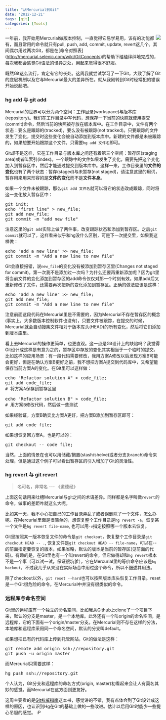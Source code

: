 ```yaml
---
title: "从Mercurial到Git"
date: '2012-12-21'
tags: [git]
categories: [Tools]
---
```


<img src="{{urls.media}}/mercurial.png" align="right">

一年前，我开始用Mercurial做版本控制，一直觉得它易学易用，该有的功能都有，而且常用的命令就只有pull, push, add, commit, update, revert这几个。其间偶尔用过两次Git，都是在[命令对照表] (http://mercurial.selenic.com/wiki/GitConcepts)的帮助下磕磕绊绊地完成的，每次我都会感觉Git语法的怪异之处，用起来觉得很不舒服。

既然Git这么流行，肯定有它的长处。这周我就尝试学习了一下Git，大致了解了Git的底层机制以及它与Mercurial最大的差异所在。就从我刚转到Git时经常犯的错误开始说起吧。

### hg add 与 git add

Mercurial的世界可以分为两个空间：工作目录(workspace)与版本库(repository)。我们在工作目录中写代码，想保存一下当前的快照就使用提交(commit)命令，然后当前的快照被存放在版本库中。在工作目录中，文件有两个状态：要么是跟踪的(tracked)，要么没有被跟踪(not tracked)。只要跟踪的文件发生了变化，提交时这些变化会被自动添加到版本库中。新建的文件都是未被跟踪的，如果想要开始跟踪这个文件，只需要`hg add 文件名`即可。

Git却不是这样，它在工作目录与版本库之间还有着第三个空间：暂存区(staging area)或者叫索引(index)。一个跟踪中的文件如果发生了变化，需要先把这个变化加入到暂存区中，然后才能通过提交到版本库中。这样一来，工作目录里的**文件的变化**也有了两个状态：暂存(staged)与未暂存(not staged)，请注意这里的用词，暂存用来用来形容的是**文件的变化**而不是**文件本身**。

如果一个文件未被跟踪，那么`git add 文件名`就可以将它的状态改成跟踪，同时将这一变化放入暂存区中：

<pre>
git init;
echo "first line" > new_file;
git add new_file;
git commit -m "add new_file"
</pre>

注意这里的`git add`实际上做了两件事，改变跟踪状态和添加到暂存区。之后`git commit`就可以了，这样看来似乎和hg没什么区别，可是下一次提交里，如果我这样做：

<pre>
echo "add a new line" >> new_file;
git commit -m "Add a new line to new_file"
</pre>

Git会直接报错，说`new_file`的变化没有被添加到暂存区里(Changes not staged for commit)。第一次我不是添加过一次吗？为什么还要再重新添加呢？因为git里将当前文件的变化添加到暂存区的add命令仅仅对那一个时刻有效。如果add后又重新修改了文件，还需要再次把新的变化添加到暂存区。正确的做法应该是这样：

<pre>
echo "add a new line" >> new_file;
git add new_file;
git commit -m "Add a new line to new_file"
</pre>
注意前面这段代码在Mercurial里是不需要的，因为Mercurial不存在暂存区的概念(事实上，大多数版本控制软件也没有)，只要文件被跟踪，在提交的时候，Mercurial就会自动搜集文件相对于版本库头(HEAD)的所有变化，然后将它们添加到版本库里。

看上去Mercurial的操作更简单，也更直观。这一点是Git设计上的缺陷吗？我觉得Git设计成这样是有意为之的，暂存区中存放的变化其实相当于一个临时的提交。比如这样的应用场景：有一段代码需要修改，我用方案A修改以后发现方案B可能会更好，但是在确认方案B更好之前，我不想把方案A提交到代码库中，又希望能保存当前方案A的变化。在Git里可以这样做：


<pre>
echo "Refactor solution A" > code_file;
git add code_file;
# 将方案A保存到暂存区里

echo "Refactor solution B" > code_file;
# 用方案B修改代码，然后做一些测试
</pre>


如果经验证，方案B确实比方案A更好，把方案B添加到暂存区即可： 

<pre>
git add code_file;
</pre>

如果想恢复回方案A，也是可以的：

<pre>
git checkout -- code_file;
</pre>

当然，上面的情景在也可以用储藏/搁置(stash/shelve)或者分支(branch)命令来处理，但是通过这个例子可以看出暂存区的引入增加了Git的灵活性。


### hg revert 与 git revert

>名可名，非常名  --- 《道德经》

上面这句话用来吐槽Mercurial与git之间的术语差异。同样都是名字叫做`revert`的命令，做事的差距咋就这么大呢。

比如某一天，我不小心把自己的工作目录弄乱了或者误删除了一个文件，怎么办呢。在Mercurial里面是很简单的，想恢复整个工作目录是`hg revert -a`，恢复某一个文件是`hg revert file-name`, 也可以用`-v`指定按照哪一个版本去恢复。

Git里按照某一版本恢复文件的命令是`git checkout`，恢复整个工作目录是`git checkout HEAD -- .`, 恢复文件是`git checkout HEAD -- file-name`，可以在--的前面指定要恢复的版本，如果省略，默认的版本是当前的暂存区(见前面的代码)。有趣的是，在Git里也有一个叫revert的命令，但它做得却和`hg revert`根本不是一个事（可以试一试，保证很坑爹），它在Mercurial里的等价命令应该是`hg backout`，不过我几乎从来没在实际场合中用过这个命令，所以不细述其用法。

除了checkout以外，`git reset --hard`也可以按照版本库头恢复工作目录。reset是一个Git很危险的命令，在Mercurial中并没有很类似的命令。


### 远程库与命名空间

Git里的远程库有一个独立的命名空间，比如我从Github上clone了一个项目下来，默认的分支是master，是一个本地库。此外还有一个叫origin的命名空间，是远程库，它的下面有一个origin/master分支。在Mercurial则不存在这样的分法，本地库和远程库采用同一个命名空间，默认的分支叫default。


如果想把已有的代码库上传到托管网站，Git的做法是这样：

<pre>
git remote add origin ssh://repository.git
git push -u origin master
</pre>

而Mercurial只需要这样：

<pre>
hg push ssh://repository.git
</pre>

个人认为，Git分支和远程库的命名方式(origin, master)初看起来会让人有莫名其妙的感觉。而Mercurial在这方面则更友好。


这周主要看的是[Git权威指南](http://book.douban.com/subject/6526452/)这本书，感觉讲的不错，我有点体会到了Git设计成这样的原因，也认识到Hg在Git的基础上做的一些改进。估计以后用Git时能少一些提心吊胆的感觉。 :P
